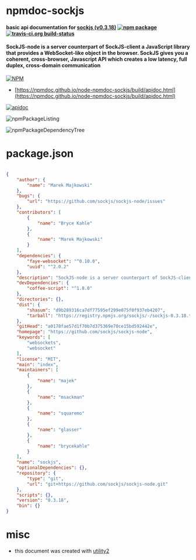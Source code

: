 # npmdoc-sockjs

#### basic api documentation for  [sockjs (v0.3.18)](https://github.com/sockjs/sockjs-node)  [![npm package](https://img.shields.io/npm/v/npmdoc-sockjs.svg?style=flat-square)](https://www.npmjs.org/package/npmdoc-sockjs) [![travis-ci.org build-status](https://api.travis-ci.org/npmdoc/node-npmdoc-sockjs.svg)](https://travis-ci.org/npmdoc/node-npmdoc-sockjs)

#### SockJS-node is a server counterpart of SockJS-client a JavaScript library that provides a WebSocket-like object in the browser. SockJS gives you a coherent, cross-browser, Javascript API which creates a low latency, full duplex, cross-domain communication

[![NPM](https://nodei.co/npm/sockjs.png?downloads=true&downloadRank=true&stars=true)](https://www.npmjs.com/package/sockjs)

- [https://npmdoc.github.io/node-npmdoc-sockjs/build/apidoc.html](https://npmdoc.github.io/node-npmdoc-sockjs/build/apidoc.html)

[![apidoc](https://npmdoc.github.io/node-npmdoc-sockjs/build/screenCapture.buildCi.browser.%252Ftmp%252Fbuild%252Fapidoc.html.png)](https://npmdoc.github.io/node-npmdoc-sockjs/build/apidoc.html)

![npmPackageListing](https://npmdoc.github.io/node-npmdoc-sockjs/build/screenCapture.npmPackageListing.svg)

![npmPackageDependencyTree](https://npmdoc.github.io/node-npmdoc-sockjs/build/screenCapture.npmPackageDependencyTree.svg)



# package.json

```json

{
    "author": {
        "name": "Marek Majkowski"
    },
    "bugs": {
        "url": "https://github.com/sockjs/sockjs-node/issues"
    },
    "contributors": [
        {
            "name": "Bryce Kahle"
        },
        {
            "name": "Marek Majkowski"
        }
    ],
    "dependencies": {
        "faye-websocket": "^0.10.0",
        "uuid": "^2.0.2"
    },
    "description": "SockJS-node is a server counterpart of SockJS-client a JavaScript library that provides a WebSocket-like object in the browser. SockJS gives you a coherent, cross-browser, Javascript API which creates a low latency, full duplex, cross-domain communication",
    "devDependencies": {
        "coffee-script": "^1.8.0"
    },
    "directories": {},
    "dist": {
        "shasum": "d9b289316ca7df77595ef299e075f0f937eb4207",
        "tarball": "https://registry.npmjs.org/sockjs/-/sockjs-0.3.18.tgz"
    },
    "gitHead": "a0178fae57d1f70b7d375369e70ce15bd592442e",
    "homepage": "https://github.com/sockjs/sockjs-node",
    "keywords": [
        "websockets",
        "websocket"
    ],
    "license": "MIT",
    "main": "index",
    "maintainers": [
        {
            "name": "majek"
        },
        {
            "name": "msackman"
        },
        {
            "name": "squaremo"
        },
        {
            "name": "glasser"
        },
        {
            "name": "brycekahle"
        }
    ],
    "name": "sockjs",
    "optionalDependencies": {},
    "repository": {
        "type": "git",
        "url": "git+https://github.com/sockjs/sockjs-node.git"
    },
    "scripts": {},
    "version": "0.3.18",
    "bin": {}
}
```



# misc
- this document was created with [utility2](https://github.com/kaizhu256/node-utility2)
